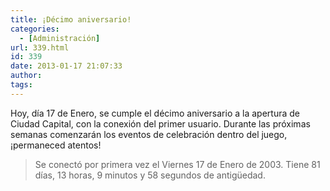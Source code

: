 ```yaml
---
title: ¡Décimo aniversario!
categories:
  - [Administración]
url: 339.html
id: 339
date: 2013-01-17 21:07:33
author:
tags:
---
```


Hoy, día 17 de Enero, se cumple el décimo aniversario a la apertura de Ciudad Capital, con la conexión del primer usuario. Durante las próximas semanas comenzarán los eventos de celebración dentro del juego, ¡permaneced atentos!

> Se conectó por primera vez el Viernes 17 de Enero de 2003.
> Tiene 81 días, 13 horas, 9 minutos y 58 segundos de antigüedad.